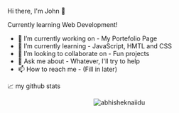 Hi there, I'm John 👋


Currently learning Web Development!

- 🔭 I’m currently working on - My Portefolio Page
- 🌱 I’m currently learning - JavaScript, HMTL and CSS
- 👯 I’m looking to collaborate on - Fun projects
- 💬 Ask me about - Whatever, I'll try to help
- 📫 How to reach me - (Fill in later)  

📈 my github stats

<p align="center"> <img src="https://github-readme-stats.vercel.app/api?username=abhisheknaiidu&show_icons=true&theme=gotham" alt="abhisheknaiidu" />
